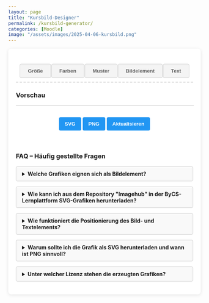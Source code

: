 ```yaml
---
layout: page
title: "Kursbild-Designer"
permalink: /kursbild-generator/
categories: [Moodle]
image: "/assets/images/2025-04-06-kursbild.png"
---
```

<style>
        h1 {
            text-align: center;
            color: #333;
        }
        .container {
            display: flex;
            flex-direction: column;
            gap: 20px;
            min-width: 350px;
        }
        .controls {
            background-color: white;
            padding: 20px;
            border-radius: 8px;
            box-shadow: 0 2px 10px rgba(0, 0, 0, 0.1);
        }
        .control-group {
            margin-bottom: 15px;
        }
        label {
            display: block;
            margin-bottom: 5px;
            font-weight: 600;
        }
        select,
        input {
            padding: 8px;
            border: 1px solid #ddd;
            border-radius: 4px;
        }
        .color-inputs,
        .size-inputs,
        .pattern-selection {
            display: grid;
            grid-template-columns: repeat(3, 1fr);
            gap: 10px;
            padding: 8px;
        }
        /* Für mittlere Bildschirme: nur zwei Spalten */
        @media (max-width: 768px) {
            .color-inputs,
            .size-inputs,
            .pattern-selection {
                grid-template-columns: repeat(2, 1fr);
            }
        }
        /* Für kleine Bildschirme: eine Spalte */
        @media (max-width: 480px) {
            .color-inputs,
            .size-inputs,
            .pattern-selection {
                grid-template-columns: 1fr;
            }
        }
        #text-color, .color-inputs input {
            padding: 0px;
        }
        button {
            background-color: #4CAF50;
            color: white;
            border: none;
            padding: 10px 15px;
            border-radius: 4px;
            cursor: pointer;
            font-weight: 600;
            margin-top: 10px;
        }
        button:hover {
            background-color: #45a049;
        }
        #svg-container {
            width: 100%;
            border: 1px solid #ddd;
            overflow: hidden;
            position: relative;
        }
        .download-section {
            margin-top: 20px;
            text-align: center;
        }
        #download-btn, #download-png-btn,
        #generate-btn {
            background-color: #2196F3;
        }
        #download-btn:hover {
            background-color: #0b7dda;
        }
        .pattern-selection label {
            display: flex;
            align-items: center;
            gap: 5px;
        }
        .pattern-selection input[type="radio"] {
            margin: 0;
        }
        .image-size-slider {
            margin-top: 10px;
        }
        .color-section {
            display: flex;
            flex-direction: column;
            gap: 10px;
        }
        .secondary-color-container {
            transition: opacity 0.3s;
        }
        .disabled {
            opacity: 0.5;
            pointer-events: none;
        }
        .hidden {
            display: none;
        }
                /* Style für die Navigation */
        .navigation {
            display: flex;
            flex-direction: row;
            flex-wrap: wrap;
            justify-content: space-around;
            margin-bottom: 20px;
            padding: 10px;
            border-bottom: dashed 2px #ccc;
        }
        /* Tablet: 2 Elemente pro Zeile */
        @media (max-width: 768px) {
            .navigation {
                justify-content: space-between;
            }
            .navigation > * {
                flex: 0 0 48%;
                margin-bottom: 10px;
            }
        }
        /* Smartphone: 1 Element pro Zeile */
        @media (max-width: 480px) {
            .navigation > * {
                flex: 0 0 100%;
            }
        }
        .tab-button {
            padding: 10px 20px;
            cursor: pointer;
            border: 1px solid #ccc;
            background-color: #f4f4f4;
            color: #656565;
        }
        .tab-button:hover {
            background-color: #ddd;
        }
        .tab-button.active {
            background-color: #3498db;
            color: white;
        }
        /* Style für den Inhalt der Tabs */
        .tab-content {
            display: none;
            margin-bottom: 12px;
            width: 600px;
            }
        .tab-content.active {
            display: block;
        }
        details {
            margin-bottom: 1em;
            background: #f9f9f9;
            border: 1px solid #ccc;
            padding: 10px 15px;
            border-radius: 4px;
            }
            summary {
            cursor: pointer;
            font-weight: bold;
            outline: none;
            }
            summary::-webkit-details-marker {
            margin-right: 10px;
            }
</style>
<div class="controls">
<div class="navigation">
    <button class="tab-button" onclick="openTab(event, 'options')">Größe</button>
    <button class="tab-button" onclick="openTab(event, 'colors')">Farben</button>
    <button class="tab-button" onclick="openTab(event, 'pattern')">Muster</button>
    <button class="tab-button" onclick="openTab(event, 'image')">Bildelement</button>
    <button class="tab-button" onclick="openTab(event, 'text')">Text</button>
</div>
<div class="tab-content" id="options">
    <div class="control-group">
        <label for="preset">Optimiert für</label>
        <select id="preset">
            <option value="1800x390">Kursbild im Kurs</option>
            <option value="1800x600">Kursbild in der Übersicht</option>
            <option value="900x520">Drive Space</option>
            <option value="600x600">Quadratisch</option>
            <option value="custom">Benutzerdefiniert</option>
        </select>
    </div>
    <div class="control-group hidden" id="custom-dimensions">
        <label>Abmessungen</label>
        <div class="size-inputs">
            <div>
                <label for="width">Breite (px)</label>
                <input type="number" id="width" value="1800" min="200" max="2000">
            </div>
            <div>
                <label for="height">Höhe (px)</label>
                <input type="number" id="height" value="360" min="100" max="800">
            </div>
        </div>
    </div>
</div>
<div class="tab-content" id="colors">
    <div class="control-group color-section">
        <label>Farbverlauf</label>
        <select id="gradient-type" style="max-width: 250px">
            <option value="linear">Linear (Links nach Rechts)</option>
            <option value="linear-top-bottom">Linear (Oben nach Unten)</option>
            <option value="radial">Radial (Mitte nach Außen)</option>
            <option value="diagonal">Diagonal</option>
            <option value="none">Ohne</option>
        </select>
        <div class="color-inputs" id="color-selection">
            <div>
                <label for="primary-color">Primärfarbe</label>
                <input type="color" id="primary-color" value="#3498db">
                <label><input type="checkbox" id="primary-transparent"> Transparent</label>
            </div>
            <div class="secondary-color-container" id="secondary-color-container">
                <label for="secondary-color">Sekundärfarbe</label>
                <input type="color" id="secondary-color" value="#2ecc71">
                <label><input type="checkbox" id="secondary-transparent"> Transparent</label>
            </div>
        </div>
    </div>
</div>
<div class="tab-content" id="pattern">
    <div class="control-group">
        <label>Hintergundmuster</label>
        <div class="pattern-selection" id="pattern-selection">
            <label><input type="radio" name="pattern" value="none" checked> Ohne</label>
            <label><input type="radio" name="pattern" value="waves"> Wellen</label>
            <label><input type="radio" name="pattern" value="circles"> Kreise</label>
            <label><input type="radio" name="pattern" value="dots"> Punkte</label>
            <label><input type="radio" name="pattern" value="dabs"> Sprenkel</label>
            <label><input type="radio" name="pattern" value="stars"> Sternenhimmel</label>
            <label><input type="radio" name="pattern" value="lines"> Linien</label>
            <label><input type="radio" name="pattern" value="grid"> Gitter</label>
            <label><input type="radio" name="pattern" value="crosses"> Kreuze</label>  
        </div>
    </div>
        <label>Animationstyp</label>
        <select id="animation-type">
            <option value="none">Ohne</option>
            <option value="translate">Bewegung links nach rechts</option>
            <option value="translate2">Bewegung oben nach unten</option>
            <option value="fade">Ausblenden</option>

        </select>
<br><br>
<label>Animationsgeschwindigkeit</label>
<select id="animation-speed">
<option value="slow">Langsam</option>
<option value="medium" selected>Mittel</option>
<option value="fast">Schnell</option>
</select>
</div>
<div class="tab-content" id="image">
    <div class="control-group">
    <div id="openmoji-container" class="emoji-container">
   <h3>OpenMoji-Grafiken</h3>
   <div id="emoji-controls"></div>
   <div id="emoji-grid" class="emoji-grid"></div>
</div>
        <label>Bild-Element hochladen (SVG)</label>
        <input type="file" id="image-upload" accept="image/svg+xml"><br><br>
        <div id="image-controls" class="hidden">
            <label for="image-size">Bildgröße:</label>
            <input type="range" id="image-size" class="image-size-slider" min="25" max="300" value="100">
            <label for="image-position" class="hidden">Bildposition x:</label>
            <input type="range" id="image-position" class="image-position-slider hidden" min="0" max="100"
                value="50">
            <label for="image-position" class="hidden">Bildposition y:</label>
            <input type="range" id="image-position-y" class="image-position-slider hidden" min="-100" max="100"
                value="0">
            <br>
            <button id="reset-position-btn">Position zurücksetzen</button>
        </div>
    </div>
</div>
<div class="tab-content" id="text">
    <div class="control-group">
        <div class="control-group">
            <label for="text-input">Text hinzufügen:</label>
            <input type="text" id="text-input" placeholder="Hier Text eingeben...">
        </div>
        <!-- Text-Steuerelemente, anfangs ausgeblendet -->
        <div id="text-controls" class="hidden">
            <div class="control-group">
                <label for="text-size">Textgröße:</label>
                <input type="range" id="text-size" min="10" max="500" value="40">
            </div>
            <div>
                <label for="text-color">Textfarbe</label>
                <input type="color" id="text-color" value="#ffffff">
            </div>
            <br>
            <div class="control-group">
                <label for="text-font">Schriftart:</label>
                <select id="text-font">
                    <option value="Arial, sans-serif">Arial</option>
                    <option value="'Times New Roman', serif">Times New Roman</option>
                    <option value="'Courier New', monospace">Courier New</option>
                    <option value="Georgia, serif">Georgia</option>
                    <option value="Verdana, sans-serif">Verdana</option>
                    <option value="Impact, sans-serif">Impact</option>
                </select>
            </div>
            <div class="control-group hidden">
                <label for="text-position">Horizontale Position:</label>
                <input type="range" id="text-position" min="0" max="100" value="50">
            </div>
            <div class="control-group hidden">
                <label for="text-position-y">Vertikale Position:</label>
                <input type="range" id="text-position-y" min="-100" max="100" value="0">
            </div>
            <button id="reset-text-position-btn" class="button">Text zentrieren</button>
        </div>
</div></div>
<div class="preview">
    <h3>Vorschau</h3>
    <div id="svg-container"></div>
    <div class="download-section">
        <button id="download-btn">SVG</button>
        <button id="download-png-btn">PNG</button>
        <button id="generate-btn">Aktualisieren</button>
    </div>
</div>
<br><br>
<h3>FAQ – Häufig gestellte Fragen</h3>
<details>
    <summary>Welche Grafiken eignen sich als Bildelement?</summary>
    <p>Die Grafiken müssen im SVG-Format vorliegen. Geeignete Dateien kannst du aus dem Repository "Imagehub" in der ByCS-Lernplattform herunterladen.
    </p>
  </details>
<details>
    <summary>Wie kann ich aus dem Repository "Imagehub" in der ByCS-Lernplattform SVG-Grafiken herunterladen?</summary>
    <p>Gehe in der Lernplattform zu <a href="https://www.bycs.de/hilfe-und-tutorials/lernplattform/meine-dateien-fuer-lernende/index.html">Meine Dateien</a> und füge dort aus dem Imagehub die gewünschten Grafiken zu deinen Dateien hinzu. Nach dem Speichern kannst du Sie von dort bequem herunterladen.
    Achtung: Das Repository steht nur bayerischen Lehrkräften zu Verfügung.
    </p>
  </details>
  <details>
  <summary>Wie funktioniert die Positionierung des Bild- und Textelements?</summary>
  <p>
    - Sobald du ein SVG hochgeladen hast, erscheint im Vorschaubereich dein Bild als ein verschiebbares Element.<br>
    - Du kannst das Bild und den Text mit der Maus oder per Finger (auf Touchscreens) verschieben.<br>
    - Die Bild- und Textgröße lässt sich über den Schieberegler einstellen.<br>
    - Mit dem Button „Position zurücksetzen“ wird die Bild- oder Textposition auf den Standard (zentrale Platzierung) zurückgesetzt.
  </p>
</details>
<details>
    <summary>Warum sollte ich die Grafik als SVG herunterladen und wann ist PNG sinnvoll?</summary>
    <p>
      SVG (Scalable Vector Graphics) bietet den Vorteil, dass die Grafiken verlustfrei skaliert werden können und somit auf allen Bildschirmgrößen gestochen scharf aussehen. Dadurch eignet sich SVG besonders gut für moderne Web-Anwendungen und responsive Designs.<br><br>
      Lade das PNG herunter, wenn du es als Bild im Drive Space verwenden möchtest, da SVG hier nicht unterstützt wird. PNG-Dateien sind rasterbasiert und unterstützen keine Animationen.
    </p>
  </details>
<details>
    <summary>Unter welcher Lizenz stehen die erzeugten Grafiken?</summary>
  <p>Die erzeugten Bilder stehen (abhängig vom hochgeladenen Bildelement) unter der Lizenz <a
    href="https://creativecommons.org/publicdomain/zero/1.0/deed.de" target="_blank"
    rel="license noopener noreferrer">CC0 1.0</a>.
    </p>
  </details>
</div>
<script>
        document.addEventListener("DOMContentLoaded", () => {
                const widthInput = document.getElementById("width");
                const heightInput = document.getElementById("height");
                // Wertebereich
                const widthMin = parseInt(widthInput.min);
                const widthMax = parseInt(widthInput.max);
                const heightMin = parseInt(heightInput.min);
                const heightMax = parseInt(heightInput.max);
                function validateInput(input, min, max) {
                    let value = parseInt(input.value);
                    if (isNaN(value)) {
                        input.value = min;
                        return;
                    }
                    if (value < min) {
                        input.value = min;
                        alert(`Wert zu klein! Mindestwert ist ${min}px.`);
                    } else if (value > max) {
                        input.value = max;
                        alert(`Wert zu groß! Maximalwert ist ${max}px.`);
                    }
                }
                widthInput.addEventListener("change", () => {
                    validateInput(widthInput, widthMin, widthMax);
                });
                heightInput.addEventListener("change", () => {
                    validateInput(heightInput, heightMin, heightMax);
                });
            // Funktion zur Validierung von Text (entfernt HTML-Tags)
            function validateTextInput(input) {
                let value = input.value;
                // Entfernt alle HTML-Tags aus dem Text
                const sanitizedValue = value.replace(/<\/?[^>]+(>|$)/g, "");
                // Setzt den bereinigten Text zurück, falls HTML-Tags vorhanden sind
                if (value !== sanitizedValue) {
                    input.value = sanitizedValue;
                    alert("HTML-Tags sind nicht erlaubt! Nur reiner Text ist zulässig.");
                }
            }
            const textInput = document.getElementById("text-input");
            textInput.addEventListener("blur", () => { // 'blur' wird verwendet, wenn das Eingabefeld verlassen wird
                validateTextInput(textInput);
            });
             });
        </script>
   <script>
 document.addEventListener('DOMContentLoaded', function () {
    const generateBtn = document.getElementById('generate-btn');
    const downloadBtn = document.getElementById('download-btn');
    const downloadPngBtn = document.getElementById('download-png-btn');
    const svgContainer = document.getElementById('svg-container');
    const imageUpload = document.getElementById('image-upload');
    const imageSizeSlider = document.getElementById('image-size');
    const imagePositionSlider = document.getElementById('image-position');
    const imagePositionSliderY = document.getElementById('image-position-y');
    const resetPositionBtn = document.getElementById('reset-position-btn');
    const gradientType = document.getElementById('gradient-type');
    const secondaryColorContainer = document.getElementById('secondary-color-container');
    const primaryColor = document.getElementById('primary-color');
    const secondaryColor = document.getElementById('secondary-color');
    // Neue Text-Elemente
    const textInput = document.getElementById('text-input');
    const textSizeSlider = document.getElementById('text-size');
    const textPositionSlider = document.getElementById('text-position');
    const textPositionSliderY = document.getElementById('text-position-y');
    const textColorPicker = document.getElementById('text-color');
    const resetTextPositionBtn = document.getElementById('reset-text-position-btn');
    const textFontSelect = document.getElementById('text-font');
    let uploadedImage = null;
    let uploadedImageAspectRatio = 1;
    let isDragging = false;
    let currentX, currentY;
    let initialX, initialY;
    let draggingElement = null;
    // Text-Variablen
    let headerText = '';
    let isTextDragging = false;
    let textCurrentX, textCurrentY;
    let textInitialX, textInitialY;
    generateBtn.addEventListener('click', generateHeader);
    downloadBtn.addEventListener('click', downloadSVG);
    downloadPngBtn.addEventListener('click', downloadPNG);
    imageUpload.addEventListener('change', handleImageUpload);
    gradientType.addEventListener('change', toggleSecondaryColor);
    primaryColor.addEventListener('input', generateHeader);
    secondaryColor.addEventListener('input', generateHeader);
    document.getElementById('primary-transparent').addEventListener('change', generateHeader);
    document.getElementById('secondary-transparent').addEventListener('change', generateHeader);
    document.getElementById('pattern-selection').addEventListener('change', generateHeader);
    document.getElementById('animation-type').addEventListener('change', generateHeader);
    document.getElementById('animation-speed').addEventListener('change', generateHeader);
    document.getElementById('width').addEventListener('input', generateHeader);
    document.getElementById('height').addEventListener('input', generateHeader);
    imageSizeSlider.addEventListener('input', generateHeader);
    imagePositionSlider.addEventListener('input', generateHeader);
    imagePositionSliderY.addEventListener('input', generateHeader);
    resetPositionBtn.addEventListener('click', resetPosition);
    // Event-Listener für neue Text-Elemente
    textInput.addEventListener('input', updateHeaderText);
    textSizeSlider.addEventListener('input', generateHeader);
    textPositionSlider.addEventListener('input', generateHeader);
    textPositionSliderY.addEventListener('input', generateHeader);
    textColorPicker.addEventListener('input', generateHeader);
    resetTextPositionBtn.addEventListener('click', resetTextPosition);
    textFontSelect.addEventListener('change', generateHeader);
    function updateHeaderText() {
        headerText = textInput.value;
        if (headerText.trim() !== '') {
            document.getElementById('text-controls').classList.remove('hidden');
        }
        generateHeader();
    }
    function toggleSecondaryColor() {
        if (gradientType.value === 'none') {
            secondaryColorContainer.classList.add('disabled');
        } else {
            secondaryColorContainer.classList.remove('disabled');
        }
        generateHeader();
    }
    function handleImageUpload(event) {
        const file = event.target.files[0];
        if (file && file.type === 'image/svg+xml') {
            const reader = new FileReader();
            reader.onload = function (e) {
                uploadedImage = e.target.result;
                const parser = new DOMParser();
                const svgDoc = parser.parseFromString(uploadedImage, 'image/svg+xml');
                const svgElement = svgDoc.documentElement;
                let svgWidth = svgElement.getAttribute('width') || svgElement.getAttribute('viewBox')?.split(' ')[2];
                let svgHeight = svgElement.getAttribute('height') || svgElement.getAttribute('viewBox')?.split(' ')[3];
                if (svgWidth && typeof svgWidth === 'string') svgWidth = parseFloat(svgWidth);
                if (svgHeight && typeof svgHeight === 'string') svgHeight = parseFloat(svgHeight);
                if (!svgElement.getAttribute('viewBox') && svgWidth && svgHeight) {
                    svgElement.setAttribute('viewBox', `0 0 ${svgWidth} ${svgHeight}`);
                }
                if (svgWidth && svgHeight) {
                    uploadedImageAspectRatio = svgHeight / svgWidth;
                }
                uploadedImage = svgElement.outerHTML;
                document.getElementById('image-controls').classList.remove('hidden');
                generateHeader();
            };
            reader.readAsText(file);
        } else {
            alert('Bitte eine SVG-Datei hochladen.');
        }
    }
    function generateHeader() {
        const width = parseInt(document.getElementById('width').value);
        const height = parseInt(document.getElementById('height').value);
        const primaryTransparent = document.getElementById('primary-transparent').checked;
        const secondaryTransparent = document.getElementById('secondary-transparent').checked;
        const primaryColorValue = primaryTransparent ? 'transparent' : primaryColor.value;
        const secondaryColorValue = secondaryTransparent ? 'transparent' : secondaryColor.value;
        const pattern = document.querySelector('input[name="pattern"]:checked').value;
        const speed = document.getElementById('animation-speed').value;
        const animationType = document.getElementById('animation-type').value;
        const imageSize = parseInt(imageSizeSlider.value);
        const imagePosition = parseInt(imagePositionSlider.value);
        const imagePositionY = parseInt(imagePositionSliderY.value);
        const gradientTypeValue = gradientType.value;
        const duration = speed === 'slow' ? 15 : speed === 'fast' ? 5 : 10;
        // Text-Parameter
        const textSize = parseInt(textSizeSlider.value);
        const textPosition = parseInt(textPositionSlider.value);
        const textPositionY = parseInt(textPositionSliderY.value);
        const textColor = textColorPicker.value;
        const textFont = textFontSelect.value;
        let gradientDef = '';
        let fillColor = '';
        if (gradientTypeValue === 'none') {
            fillColor = `fill="${primaryColorValue}"`;
        } else {
            const gradientId = 'bg-gradient';
            fillColor = `fill="url(#${gradientId})"`;
            if (gradientTypeValue === 'linear') {
                gradientDef = `<linearGradient id="${gradientId}" x1="0%" y1="0%" x2="100%" y2="0%"><stop offset="0%" stop-color="${primaryColorValue}" /><stop offset="100%" stop-color="${secondaryColorValue}" /></linearGradient>`;
            } else if (gradientTypeValue === 'linear-top-bottom') {
                gradientDef = `<linearGradient id="${gradientId}" x1="0%" y1="0%" x2="0%" y2="100%"><stop offset="0%" stop-color="${primaryColorValue}" /><stop offset="100%" stop-color="${secondaryColorValue}" /></linearGradient>`;
            } else if (gradientTypeValue === 'radial') {
                gradientDef = `<radialGradient id="${gradientId}" cx="50%" cy="50%" r="70%" fx="50%" fy="50%"><stop offset="0%" stop-color="${primaryColorValue}" /><stop offset="100%" stop-color="${secondaryColorValue}" /></radialGradient>`;
            } else if (gradientTypeValue === 'diagonal') {
                gradientDef = `<linearGradient id="${gradientId}" x1="0%" y1="0%" x2="100%" y2="100%"><stop offset="0%" stop-color="${primaryColorValue}" /><stop offset="100%" stop-color="${secondaryColorValue}" /></linearGradient>`;
            }
        }
        // Bild-Element erstellen
        let uploadedImageElement = '';
        if (uploadedImage) {
            const imgWidth = width / 4 * imageSize / 100;
            const imgHeight = imgWidth * uploadedImageAspectRatio;
            const posX = (imagePosition / 100) * (width + imgWidth) - imgWidth;
            const posY = ((imagePositionY + 100) / 200) * (height + imgHeight) - imgHeight;
            const parser = new DOMParser();
            const svgDoc = parser.parseFromString(uploadedImage, 'image/svg+xml');
            const svgElement = svgDoc.documentElement;
            svgElement.setAttribute('width', "100%");
            svgElement.setAttribute('height', "100%");
            uploadedImageElement = `
                <svg 
                    id="draggable-image" 
                    x="${posX}" 
                    y="${posY}"
                    width="${imgWidth}" 
                    height="${imgHeight}" 
                    style="overflow: visible; cursor: move;"
                >
                    ${svgElement.outerHTML}
                </svg>
            `;
        }
        // Text-Element erstellen
        let textElement = '';
        if (headerText && headerText.trim() !== '') {
            const fontSize = Math.max(10, Math.min(500, textSize)); // Begrenze Schriftgröße zwischen 10 und 500
            // Positionierung ähnlich wie beim Bild
            const posX = (textPosition / 100) * width;
            const posY = ((textPositionY + 100) / 200) * height;
            textElement = `
                <text 
                    id="draggable-text" 
                    x="${posX}" 
                    y="${posY}" 
                    font-family="${textFont}" 
                    font-size="${fontSize}" 
                    fill="${textColor}" 
                    text-anchor="middle" 
                    dominant-baseline="middle"
                    style="cursor: move; user-select: none;"
                >${headerText}</text>
            `;
        }
        // SVG zusammenbauen
        const svg = `<svg xmlns="http://www.w3.org/2000/svg" viewBox="0 0 ${width} ${height}" width="100%" height="100%">
            <defs>${gradientDef}${createPattern(pattern, primaryColorValue, duration, animationType)}</defs>
            <rect width="100%" height="100%" ${fillColor} />
            <rect width="100%" height="100%" fill="url(#${pattern}-pattern)" />
            ${uploadedImageElement}
            ${textElement}
        </svg>`;
        svgContainer.innerHTML = svg;
        // Drag-Events für Bild-Element
        if (uploadedImage) {
            const draggable = document.getElementById('draggable-image');
            if (draggable) {
                draggable.addEventListener('mousedown', function(e) {
                    draggingElement = 'image';
                    startDragging(e);
                });
                draggable.addEventListener('touchstart', function(e) {
                    draggingElement = 'image';
                    startDragging(e);
                }, { passive: false });
            }
        }
        // Drag-Events für Text-Element
        if (headerText && headerText.trim() !== '') {
            const draggableText = document.getElementById('draggable-text');
            if (draggableText) {
                draggableText.addEventListener('mousedown', function(e) {
                    draggingElement = 'text';
                    startDragging(e);
                });
                draggableText.addEventListener('touchstart', function(e) {
                    draggingElement = 'text';
                    startDragging(e);
                }, { passive: false });
            }
        }
        // Gemeinsame Drag-Events
        document.addEventListener('mousemove', drag);
        document.addEventListener('mouseup', stopDragging);
        document.addEventListener('touchmove', drag, { passive: false });
        document.addEventListener('touchend', stopDragging, { passive: false });
    }
    function startDragging(e) {
        e.preventDefault();
        isDragging = true;
        const rect = svgContainer.getBoundingClientRect();
        if (e.type === 'touchstart') {
            initialX = e.touches[0].clientX - rect.left;
            initialY = e.touches[0].clientY - rect.top;
        } else {
            initialX = e.clientX - rect.left;
            initialY = e.clientY - rect.top;
        }
        if (draggingElement === 'image') {
            const draggable = document.getElementById('draggable-image');
            currentX = parseFloat(draggable.getAttribute('x'));
            currentY = parseFloat(draggable.getAttribute('y'));
        } else if (draggingElement === 'text') {
            const draggableText = document.getElementById('draggable-text');
            currentX = parseFloat(draggableText.getAttribute('x'));
            currentY = parseFloat(draggableText.getAttribute('y'));
        }
    }
    function drag(e) {
        if (!isDragging) return;
        e.preventDefault();
        const rect = svgContainer.getBoundingClientRect();
        const width = parseInt(document.getElementById('width').value);
        const height = parseInt(document.getElementById('height').value);
        let newX, newY;
        if (e.type === 'touchmove') {
            newX = e.touches[0].clientX - rect.left;
            newY = e.touches[0].clientY - rect.top;
        } else {
            newX = e.clientX - rect.left;
            newY = e.clientY - rect.top;
        }
        const dx = newX - initialX;
        const dy = newY - initialY;
        if (draggingElement === 'image') {
            // Bild verschieben
            const imgWidth = (width / 4 * parseInt(imageSizeSlider.value) / 100);
            const imgHeight = imgWidth * uploadedImageAspectRatio;
            const updatedX = currentX + dx;
            const updatedY = currentY + dy;
            // Begrenze die Position
            const boundedX = Math.max(-imgWidth, Math.min(updatedX, width));
            const boundedY = Math.max(-imgHeight, Math.min(updatedY, height));
            const draggable = document.getElementById('draggable-image');
            draggable.setAttribute('x', boundedX);
            draggable.setAttribute('y', boundedY);
            // Berechne die Slider-Werte
            const posXPercentage = ((boundedX + imgWidth) / (width + imgWidth)) * 100; // 0-100
            const posYPercentage = (((boundedY + imgHeight) / (height + imgHeight)) * 200) - 100; // -100 bis 100
            imagePositionSlider.value = Math.round(Math.max(0, Math.min(100, posXPercentage)));
            imagePositionSliderY.value = Math.round(Math.max(-100, Math.min(100, posYPercentage)));
        } else if (draggingElement === 'text') {
            // Text verschieben
            const updatedX = currentX + dx;
            const updatedY = currentY + dy;
            // Begrenze die Position
            const boundedX = Math.max(0, Math.min(updatedX, width));
            const boundedY = Math.max(0, Math.min(updatedY, height));
            const draggableText = document.getElementById('draggable-text');
            draggableText.setAttribute('x', boundedX);
            draggableText.setAttribute('y', boundedY);
            // Berechne die Slider-Werte
            const posXPercentage = (boundedX / width) * 100; // 0-100
            const posYPercentage = ((boundedY / height) * 200) - 100; // -100 bis 100
            textPositionSlider.value = Math.round(Math.max(0, Math.min(100, posXPercentage)));
            textPositionSliderY.value = Math.round(Math.max(-100, Math.min(100, posYPercentage)));
        }
    }
    function stopDragging() {
        isDragging = false;
        draggingElement = null;
    }
    function resetPosition() {
        imagePositionSlider.value = 50; // Mitte auf X-Achse
        imagePositionSliderY.value = 0; // Mitte auf Y-Achse
        generateHeader();
    }
    function resetTextPosition() {
        textPositionSlider.value = 50; // Mitte auf X-Achse
        textPositionSliderY.value = 0; // Mitte auf Y-Achse
        generateHeader();
    }
    // Rest des Codes bleibt gleich
    function createPattern(type, color, duration, animation) {
        const duration_translate = duration;
        const duration_scale = duration * 8;
        const duration_rotate = duration * 32;
        const duration_fade = duration;
        let patternColor = color;
        if (color !== 'transparent') {
            const r = parseInt(color.slice(1, 3), 16);
            const g = parseInt(color.slice(3, 5), 16);
            const b = parseInt(color.slice(5, 7), 16);
            const brightness = (r * 299 + g * 587 + b * 114) / 1000;
            if (brightness > 128) {
                const darkerR = Math.max(0, r - 50);
                const darkerG = Math.max(0, g - 50);
                const darkerB = Math.max(0, b - 50);
                patternColor = `rgba(${darkerR}, ${darkerG}, ${darkerB}, 0.7)`;
            } else {
                const lighterR = Math.min(255, r + 50);
                const lighterG = Math.min(255, g + 50);
                const lighterB = Math.min(255, b + 50);
                patternColor = `rgba(${lighterR}, ${lighterG}, ${lighterB}, 0.7)`;
            }
        }
        let shape = '';
        if (type === 'none') {
            shape = ``;
        } else if (type === 'waves') {
            shape = `<path d="M-50 25 C-30 10, -10 10, 0 25 C10 40, 30 40, 50 25 C70 10, 90 10, 100 25 C110 40, 130 40, 150 25 C170 10, 190 10, 200 25 C210 40, 230 40, 250 25" stroke="${patternColor}" stroke-width="5" fill="none" /><path d="M150 25 C170 10, 190 10, 200 25 C210 40, 230 40, 250 25 C270 10, 290 10, 310 25 C320 40, 340 40, 360 25 C370 10, 390 10, 400 25" stroke="${patternColor}" stroke-width="1" fill="none" />`;
        } else if (type === 'circles') {
            shape = `<circle cx="30" cy="30" r="20" fill="none" stroke="${patternColor}" stroke-width="2" /><circle cx="90" cy="30" r="20" fill="none" stroke="${patternColor}" stroke-width="2" />`;
        } else if (type === 'dots') {
            shape = `<circle cx="15" cy="15" r="3" fill="${patternColor}" /><circle cx="45" cy="15" r="3" fill="${patternColor}" />`;
        } else if (type === 'dabs') {
            shape = `<circle cx="50" cy="20" r="2" fill="${patternColor}" /><circle cx="70" cy="30" r="2" fill="${patternColor}" /><circle cx="90" cy="40" r="2" fill="${patternColor}" /><circle cx="110" cy="50" r="2" fill="${patternColor}" />`;
        } else if (type === 'stars') {
            shape = `<circle cx="10" cy="10" r="2" fill="${patternColor}" /><circle cx="30" cy="50" r="2" fill="${patternColor}" /><circle cx="70" cy="80" r="2" fill="${patternColor}" /><circle cx="120" cy="20" r="2" fill="${patternColor}" /><circle cx="150" cy="60" r="2" fill="${patternColor}" />`;
        } else if (type === 'lines') {
            shape = `
                <line x1="30" y1="0" x2="30" y2="100%" stroke="${patternColor}" stroke-width="2" />
                <line x1="90" y1="0" x2="90" y2="100%" stroke="${patternColor}" stroke-width="2" />
            `;
        } else if (type === 'grid') {
            shape = `
                <line x1="30" y1="0" x2="30" y2="100%" stroke="${patternColor}" stroke-width="2" />
                <line x1="90" y1="0" x2="90" y2="100%" stroke="${patternColor}" stroke-width="2" />
                <line x1="0" y1="30" x2="100%" y2="30" stroke="${patternColor}" stroke-width="2" />
                <line x1="0" y1="90" x2="100%" y2="90" stroke="${patternColor}" stroke-width="2" />
            `;
        } else if (type === 'crosses') {
            shape = `
                <line x1="10" y1="10" x2="20" y2="20" stroke="${patternColor}" stroke-width="2" />
                <line x1="20" y1="10" x2="10" y2="20" stroke="${patternColor}" stroke-width="2" />
                <line x1="40" y1="10" x2="50" y2="20" stroke="${patternColor}" stroke-width="2" />
                <line x1="50" y1="10" x2="40" y2="20" stroke="${patternColor}" stroke-width="2" />
            `;
        }
        const size = (type === 'dots' || type === 'crosses') ? 30 : (type === 'circles') ? 60 : (type === 'grid' || type === 'lines') ? 60 : 100;
    let anim = '';
    let patternContent = shape;
    // Animationen werden auf ein <g>-Element angewendet, nicht auf patternTransform
    if (animation !== 'none') {
        if (animation === 'translate') {
            anim = `<animateTransform attributeName="transform" type="translate" values="-${size},0;0,0;" dur="${duration_translate}s" repeatCount="indefinite" />`;
        } else if (animation === 'translate2') {
             anim = `<animateTransform attributeName="transform" type="translate" from="0 0" to="0 ${size}" dur="${duration_translate}s" repeatCount="indefinite" />`;
        } else if (animation === 'fade') {
            anim = `<animate attributeName="opacity" values="1;0.1;1" dur="${duration_fade}s" repeatCount="indefinite" />`;
        }
        // Umhüllen der Formen mit einem <g>-Element, das die Animation trägt
        patternContent = `<g>${anim}${shape}</g>`;
        if (animation === 'translate2') {
            patternContent = `
                <g>
                    ${anim}
                    <g>${shape}</g>
                    <g transform="translate(0, -${size})">${shape}</g>
                </g>
            `;
        }
    }
    return `
        <pattern id="${type}-pattern" patternUnits="userSpaceOnUse" width="${size}" height="${size}">
            ${patternContent}
        </pattern>
    `;
}
    function downloadSVG() {
        const svg = svgContainer.innerHTML;
        const blob = new Blob([svg], { type: 'image/svg+xml' });
        const url = URL.createObjectURL(blob);
        const link = document.createElement('a');
        link.href = url;
        link.download = 'header.svg';
        link.click();
        URL.revokeObjectURL(url);
    }
    function downloadPNG() {
        const width = parseInt(document.getElementById('width').value, 10);
        const height = parseInt(document.getElementById('height').value, 10);
        const svg = svgContainer.innerHTML;
        const svgBlob = new Blob([svg], { type: 'image/svg+xml' });
        const svgUrl = URL.createObjectURL(svgBlob);
        const img = new Image();
        img.onload = function() {
            const canvas = document.createElement('canvas');
            const ctx = canvas.getContext('2d');
            canvas.width = width;
            canvas.height = height;
            ctx.drawImage(img, 0, 0, width, height);
            canvas.toBlob(function(blob) {
                const url = URL.createObjectURL(blob);
                const link = document.createElement('a');
                link.href = url;
                link.download = 'header.png';
                link.click();
                URL.revokeObjectURL(url);
            }, 'image/png');
        };
        img.src = svgUrl;
    }
    const presetSelect = document.getElementById('preset');
    const widthInput = document.getElementById('width');
    const heightInput = document.getElementById('height');
    const customDimensions = document.getElementById('custom-dimensions');
    function setDimensions(value) {
        if (value === 'custom') {
            customDimensions.classList.remove('hidden');
        } else {
            customDimensions.classList.add('hidden');
            const dimensions = value.split('x');
            if (dimensions.length === 2) {
                widthInput.value = dimensions[0];
                heightInput.value = dimensions[1];
            }
        }
    }
    // Initialisiere die Dimensionen
    setDimensions(presetSelect.value);
    presetSelect.addEventListener('change', (e) => {
        setDimensions(e.target.value);
        generateHeader();
    });
    // Initial Header generieren
    generateHeader();
});
</script>
<script>
    function openTab(event, tabName) {
    // Alle Tab-Contents ausblenden
    var i, tabContents, tabButtons;
    tabContents = document.getElementsByClassName("tab-content");
    for (i = 0; i < tabContents.length; i++) {
    tabContents[i].classList.remove("active");
    }  
    // Alle Tab-Buttons deaktivieren
    tabButtons = document.getElementsByClassName("tab-button");
    for (i = 0; i < tabButtons.length; i++) {
    tabButtons[i].classList.remove("active");
    }  
    // Den aktuellen Tab anzeigen und Button aktivieren
    document.getElementById(tabName).classList.add("active");
    event.currentTarget.classList.add("active");
    }  
    // Öffne die erste Option beim Laden der Seite
    document.addEventListener("DOMContentLoaded", function() {
    document.querySelector(".tab-button").click();
    });

</script>